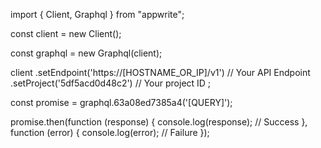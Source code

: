 import { Client, Graphql } from "appwrite";

const client = new Client();

const graphql = new Graphql(client);

client
    .setEndpoint('https://[HOSTNAME_OR_IP]/v1') // Your API Endpoint
    .setProject('5df5acd0d48c2') // Your project ID
;

const promise = graphql.63a08ed7385a4('[QUERY]');

promise.then(function (response) {
    console.log(response); // Success
}, function (error) {
    console.log(error); // Failure
});
